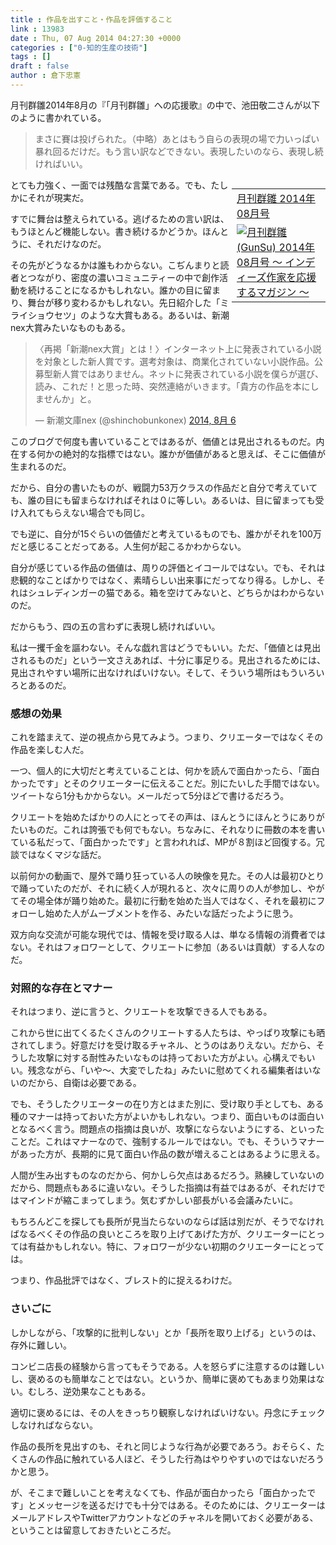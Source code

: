 ```yaml
---
title : 作品を出すこと・作品を評価すること
link : 13983
date : Thu, 07 Aug 2014 04:27:30 +0000
categories : ["0-知的生産の技術"]
tags : []
draft : false
author : 倉下忠憲
---
```


月刊群雛2014年8月の『「月刊群雛」への応援歌』の中で、池田敬二さんが以下のように書かれている。

<blockquote Style="">まさに賽は投げられた。（中略）あとはもう自らの表現の場で力いっぱい暴れ回るだけだ。もう言い訳などできない。表現したいのなら、表現し続ければいい。</blockquote>

<table  border="0" cellpadding="5" style="float:right;width:150px;"><tr><td colspan="2"><a href="http://www.amazon.co.jp/%E6%9C%88%E5%88%8A%E7%BE%A4%E9%9B%9B-GunSu-2014%E5%B9%B4-08%E6%9C%88%E5%8F%B7-%E3%82%A4%E3%83%B3%E3%83%87%E3%82%A3%E3%83%BC%E3%82%BA%E4%BD%9C%E5%AE%B6%E3%82%92%E5%BF%9C%E6%8F%B4%E3%81%99%E3%82%8B%E3%83%9E%E3%82%AC%E3%82%B8%E3%83%B3-ebook/dp/B00M8DEWVA%3FSubscriptionId%3D15SMZCTB9V8NGR2TW082%26tag%3Drashita1000-22%26linkCode%3Dxm2%26camp%3D2025%26creative%3D165953%26creativeASIN%3DB00M8DEWVA" target="_blank">月刊群雛 2014年08月号</a><img src="http://www.assoc-amazon.jp/e/ir?t=rashita1000-22&l=ur2&o=9" width="1" height="1" style="border: none;" alt="" /></td></tr><tr><td valign="top"><a href="http://www.amazon.co.jp/%E6%9C%88%E5%88%8A%E7%BE%A4%E9%9B%9B-GunSu-2014%E5%B9%B4-08%E6%9C%88%E5%8F%B7-%E3%82%A4%E3%83%B3%E3%83%87%E3%82%A3%E3%83%BC%E3%82%BA%E4%BD%9C%E5%AE%B6%E3%82%92%E5%BF%9C%E6%8F%B4%E3%81%99%E3%82%8B%E3%83%9E%E3%82%AC%E3%82%B8%E3%83%B3-ebook/dp/B00M8DEWVA%3FSubscriptionId%3D15SMZCTB9V8NGR2TW082%26tag%3Drashita1000-22%26linkCode%3Dxm2%26camp%3D2025%26creative%3D165953%26creativeASIN%3DB00M8DEWVA" target="_blank"><img src="http://ecx.images-amazon.com/images/I/6180hbHOeIL._SL160_.jpg" border="0" alt="月刊群雛 (GunSu) 2014年 08月号 ～ インディーズ作家を応援するマガジン ～" /></a></td></tr></table>



とても力強く、一面では残酷な言葉である。でも、たしかにそれが現実だ。

すでに舞台は整えられている。逃げるための言い訳は、もうほとんど機能しない。書き続けるかどうか。ほんとうに、それだけなのだ。

その先がどうなるかは誰もわからない。こぢんまりと読者とつながり、密度の濃いコミュニティーの中で創作活動を続けることになるかもしれない。誰かの目に留まり、舞台が移り変わるかもしれない。先日紹介した「ミライショウセツ」のような大賞もある。あるいは、新潮nex大賞みたいなものもある。

<blockquote class="twitter-tweet" lang="ja"><p>〈再掲「新潮nex大賞」とは！〉インターネット上に発表されている小説を対象とした新人賞です。選考対象は、商業化されていない小説作品。公募型新人賞ではありません。ネットに発表されている小説を僕らが選び、読み、これだ！と思った時、突然連絡がいきます。「貴方の作品を本にしませんか」と。</p>&mdash; 新潮文庫nex (@shinchobunkonex) <a href="https://twitter.com/shinchobunkonex/statuses/497007172094402561">2014, 8月 6</a></blockquote>
<script async src="//platform.twitter.com/widgets.js" charset="utf-8"></script>

このブログで何度も書いていることではあるが、価値とは見出されるものだ。内在する何かの絶対的な指標ではない。誰かが価値があると思えば、そこに価値が生まれるのだ。

だから、自分の書いたものが、戦闘力53万クラスの作品だと自分で考えていても、誰の目にも留まらなければそれは０に等しい。あるいは、目に留まっても受け入れてもらえない場合でも同じ。

でも逆に、自分が15ぐらいの価値だと考えているものでも、誰かがそれを100万だと感じることだってある。人生何が起こるかわからない。

自分が感じている作品の価値は、周りの評価とイコールではない。でも、それは悲観的なことばかりではなく、素晴らしい出来事にだってなり得る。しかし、それはシュレディンガーの猫である。箱を空けてみないと、どちらかはわからないのだ。

だからもう、四の五の言わずに表現し続ければいい。

私は一攫千金を謳わない。そんな戯れ言はどうでもいい。ただ、「価値とは見出されるものだ」という一文さえあれば、十分に事足りる。見出されるためには、見出されやすい場所に出なければいけない。そして、そういう場所はもういろいろとあるのだ。

<H3>感想の効果</H3>

これを踏まえて、逆の視点から見てみよう。つまり、クリエーターではなくその作品を楽しむ人だ。

一つ、個人的に大切だと考えていることは、何かを読んで面白かったら、「面白かったです」とそのクリエーターに伝えることだ。別にたいした手間ではない。ツイートなら1分もかからない。メールだって5分ほどで書けるだろう。

クリエートを始めたばかりの人にとってその声は、ほんとうにほんとうにありがたいものだ。これは誇張でも何でもない。ちなみに、それなりに冊数の本を書いている私だって、「面白かったです」と言われれば、MPが８割ほど回復する。冗談ではなくマジな話だ。

以前何かの動画で、屋外で踊り狂っている人の映像を見た。その人は最初ひとりで踊っていたのだが、それに続く人が現れると、次々に周りの人が参加し、やがてその場全体が踊り始めた。最初に行動を始めた当人ではなく、それを最初にフォローし始めた人がムーブメントを作る、みたいな話だったように思う。

双方向な交流が可能な現代では、情報を受け取る人は、単なる情報の消費者ではない。それはフォロワーとして、クリエートに参加（あるいは貢献）する人なのだ。

<H3>対照的な存在とマナー</H3>

それはつまり、逆に言うと、クリエートを攻撃できる人でもある。

これから世に出てくるたくさんのクリエートする人たちは、やっぱり攻撃にも晒されてしまう。好意だけを受け取るチャネル、とうのはありえない。だから、そうした攻撃に対する耐性みたいなものは持っておいた方がよい。心構えでもいい。残念ながら、「いや〜、大変でしたね」みたいに慰めてくれる編集者はいないのだから、自衛は必要である。

でも、そうしたクリエーターの在り方とはまた別に、受け取り手としても、ある種のマナーは持っておいた方がよいかもしれない。つまり、面白いものは面白いとなるべく言う。問題点の指摘は良いが、攻撃にならないようにする、といったことだ。これはマナーなので、強制するルールではない。でも、そういうマナーがあった方が、長期的に見て面白い作品の数が増えることはあるように思える。

人間が生み出すものなのだから、何かしら欠点はあるだろう。熟練していないのだから、問題点もあるに違いない。そうした指摘は有益ではあるが、それだけではマインドが縮こまってしまう。気むずかしい部長がいる会議みたいに。

もちろんどこを探しても長所が見当たらないのならば話は別だが、そうでなければなるべくその作品の良いところを取り上げてあげた方が、クリエーターにとっては有益かもしれない。特に、フォロワーが少ない初期のクリエーターにとっては。

つまり、作品批評ではなく、ブレスト的に捉えるわけだ。

<H3>さいごに</H3>

しかしながら、「攻撃的に批判しない」とか「長所を取り上げる」というのは、存外に難しい。

コンビニ店長の経験から言ってもそうである。人を怒らずに注意するのは難しいし、褒めるのも簡単なことではない。というか、簡単に褒めてもあまり効果はない。むしろ、逆効果なこともある。

適切に褒めるには、その人をきっちり観察しなければいけない。丹念にチェックしなければならない。

作品の長所を見出すのも、それと同じような行為が必要であろう。おそらく、たくさんの作品に触れている人ほど、そうした行為はやりやすいのではないだろうかと思う。

が、そこまで難しいことを考えなくても、作品が面白かったら「面白かったです」とメッセージを送るだけでも十分ではある。そのためには、クリエーターはメールアドレスやTwitterアカウントなどのチャネルを開いておく必要がある、ということは留意しておきたいところだ。
